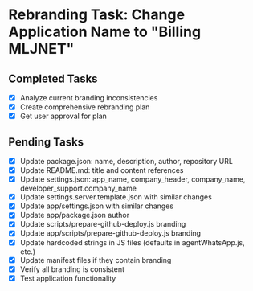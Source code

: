 # Rebranding Task: Change Application Name to "Billing MLJNET"

## Completed Tasks
- [x] Analyze current branding inconsistencies
- [x] Create comprehensive rebranding plan
- [x] Get user approval for plan

## Pending Tasks
- [x] Update package.json: name, description, author, repository URL
- [x] Update README.md: title and content references
- [x] Update settings.json: app_name, company_header, company_name, developer_support.company_name
- [x] Update settings.server.template.json with similar changes
- [x] Update app/settings.json with similar changes
- [x] Update app/package.json author
- [x] Update scripts/prepare-github-deploy.js branding
- [x] Update app/scripts/prepare-github-deploy.js branding
- [x] Update hardcoded strings in JS files (defaults in agentWhatsApp.js, etc.)
- [x] Update manifest files if they contain branding
- [x] Verify all branding is consistent
- [x] Test application functionality
